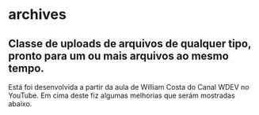 # archives
## Classe de uploads de arquivos de qualquer tipo, pronto para um ou mais arquivos ao mesmo tempo.
Está foi desenvolvida a partir da aula de William Costa do Canal WDEV no YouTube.
Em cima deste fiz algumas melhorias que serám mostradas abaixo.
